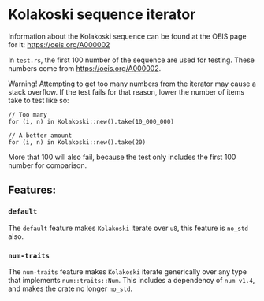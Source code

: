 # Kolakoski sequence iterator

Information about the Kolakoski sequence can be found at the OEIS page for it: https://oeis.org/A000002

In `test.rs`, the first 100 number of the sequence are used for testing. These numbers come from https://oeis.org/A000002.

Warning! Attempting to get too many numbers from the iterator may cause a stack overflow. If the test fails for that reason, lower the number of items take to test like so:

    // Too many
    for (i, n) in Kolakoski::new().take(10_000_000)

    // A better amount
    for (i, n) in Kolakoski::new().take(20)

More that 100 will also fail, because the test only includes the first 100 number for comparison.

## Features:

### `default`
The `default` feature makes `Kolakoski` iterate over `u8`, this feature is `no_std` also.

### `num-traits`
The `num-traits` feature makes `Kolakoski` iterate generically over any type that implements `num::traits::Num`. This includes a dependency of `num v1.4`, and makes the crate no longer `no_std`.